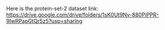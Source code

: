 Here is the protein-set-2 dataset link: 
https://drive.google.com/drive/folders/1sK0Ut9Nv-880PiPPR-9IwRPapGtQr5z5?usp=sharing
